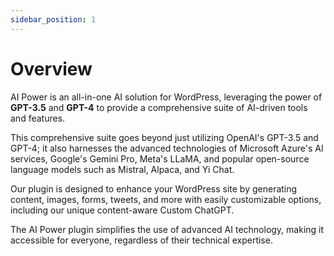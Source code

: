 ```yaml
---
sidebar_position: 1
---
```


# Overview

AI Power is an all-in-one AI solution for WordPress, leveraging the power of **GPT-3.5** and **GPT-4** to provide a comprehensive suite of AI-driven tools and features.

This comprehensive suite goes beyond just utilizing OpenAI's GPT-3.5 and GPT-4; it also harnesses the advanced technologies of Microsoft Azure's AI services, Google's Gemini Pro, Meta's LLaMA, and popular open-source language models such as Mistral, Alpaca, and Yi Chat.

Our plugin is designed to enhance your WordPress site by generating content, images, forms, tweets, and more with easily customizable options, including our unique content-aware Custom ChatGPT.

The AI Power plugin simplifies the use of advanced AI technology, making it accessible for everyone, regardless of their technical expertise.
